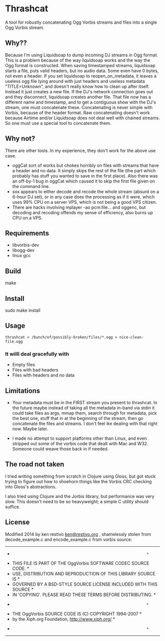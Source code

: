 # Thrashcat

A tool for robustly concatenating Ogg Vorbis streams and files into a single Ogg Vorbis stream.

## Why??

Because I'm using Liquidsoap to dump incoming DJ streams in Ogg format.
This is a problem because of the way liquidsoap works and the way the Ogg format is constructed.
 When saving timestamped streams, liquidsoap starts a file, puts valid headers, but no audio data. Some even have 0 bytes, not even a header.  If you set liquidsoap to reopen_on_metadata, it leaves a useless ogg file lying around with just headers and useless metadata "TITLE=Unknown", and doesn't really know how to clean up after itself. Instead it just creates a new file. If the DJ's network connection goes out and they disconnect, liquidsoap creates another file. That file now has a different name and timestamp, and to get a contiguous show with the DJ's stream, one must concatenate these. Concatenating is never simple with Vorbis, because of the header format. Raw concatenating doesn't work because Airtime and/or Liquidsoap does not deal well with chained streams. So one must use a special tool to concatenate them. 

## Why not?

There are other tools. In my experience, they don't work for the above use case.

- oggCat sort of works but chokes horribly on files with streams that have a header and no data. It simply skips the rest of the file (the part which probably has stuff you wanted to save in the first place). Also there was an off-by-1 bug in oggCat which  caused it to skip the first file given on the command line.
- sox appears to either decode and recode the whole stream (absurd on a 6-hour DJ set), or in any case does the processing as if it were, which uses 99% CPU on a server VPS, which is not being a good VPS citizen.
- There are hacks involving mplayer -ao pcm:file... and oggenc, but decoding and recoding offends my sense of efficiency, also burns up CPU on a VPS.

## Requirements

- libvorbis-dev
- libogg-dev
- linux gcc

## Build

make

## Install

sudo make install


## Usage

	thrashcat < /bunch/of/possibly-broken/files/*.ogg > nice-clean-file.ogg


### It willl deal gracefully with
- Empty files
- Files with bad headers
- Files with headers and no data


## Limitations

- Your metadata must be in the FIRST stream you present to thrashcat. In the future maybe instead of taking all the metadata in-band via stdin it could take files as args, mmap them, search through for metadata, pick the best one, stuff that in at the beginning of the stream, then go concatenate the files and streams. I don't feel ike dealing with that right now. Maybe later.

- I made no attempt to support platforms other than Linux, and even stripped out some of the vorbis code that dealt with Mac and W32. Someone could weave those back in if needed.

## The road not taken

I tried writing something from scratch in Clojure using Gloss, but got stuck trying to figure out how to shoehorn things like the Vorbis CRC checking into Gloss's abstractions.

I also tried using Clojure and the Jorbis library, but performance was very slow. This doesn't need to be so heavyweight; a simple C utility should suffice.

## License

Modified 2014 by ken restivo <ken@restivo.org> , shamelessly stolen from decode_example.c and encode_example.c from vorbis source:

********************************************************************
*                                                                  *
* THIS FILE IS PART OF THE OggVorbis SOFTWARE CODEC SOURCE CODE.   *
* USE, DISTRIBUTION AND REPRODUCTION OF THIS LIBRARY SOURCE IS     *
* GOVERNED BY A BSD-STYLE SOURCE LICENSE INCLUDED WITH THIS SOURCE *
* IN 'COPYING'. PLEASE READ THESE TERMS BEFORE DISTRIBUTING.       *
*                                                                  *
* THE OggVorbis SOURCE CODE IS (C) COPYRIGHT 1994-2007             *
* by the Xiph.org Foundation, http://www.xiph.org/                 *
*                                                                  *
********************************************************************


